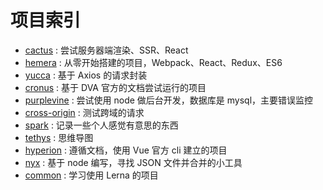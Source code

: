 # 项目索引
- [cactus][url-github-cactus] : 尝试服务器端渲染、SSR、React
- [hemera][url-github-hemera] : 从零开始搭建的项目，Webpack、React、Redux、ES6
- [yucca][url-github-yucca] : 基于 Axios 的请求封装
- [cronus][url-github-cronus] : 基于 DVA 官方的文档尝试运行的项目
- [purplevine][url-github-purplevine] : 尝试使用 node 做后台开发，数据库是 mysql，主要错误监控
- [cross-origin][url-github-cross-origin] : 测试跨域的请求
- [spark][url-github-spark] : 记录一些个人感觉有意思的东西
- [tethys][url-github-tethys] : 思维导图
- [hyperion][url-github-hyperion] : 遵循文档，使用 Vue 官方 cli 建立的项目
- [nyx][url-github-nyx] : 基于 node 编写，寻找 JSON 文件并合并的小工具
- [common][url-github-common] : 学习使用 Lerna 的项目


[url-github-cactus]:https://github.com/XXHolic/cactus
[url-github-hemera]:https://github.com/XXHolic/hemera
[url-github-yucca]:https://github.com/XXHolic/yucca
[url-github-cronus]:https://github.com/XXHolic/cronus
[url-github-purplevine]:https://github.com/XXHolic/purplevine
[url-github-cross-origin]:https://github.com/XXHolic/cross-origin
[url-github-spark]:https://github.com/XXHolic/spark
[url-github-tethys]:https://github.com/XXHolic/tethys
[url-github-hyperion]:https://github.com/XXHolic/hyperion
[url-github-nyx]:https://github.com/XXHolic/nyx
[url-github-common]:https://github.com/XXHolic/common